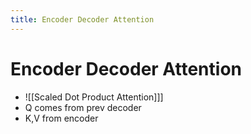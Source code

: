 ```yaml
---
title: Encoder Decoder Attention
---
```


# Encoder Decoder Attention
- ![[Scaled Dot Product Attention]]]
- Q comes from prev decoder
- K,V from encoder






